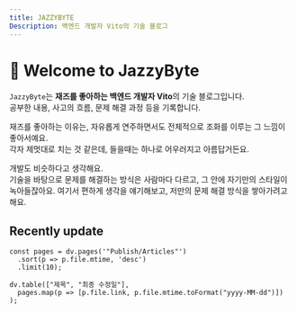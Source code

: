 ```yaml
---
title: JAZZYBYTE
Description: 백엔드 개발자 Vito의 기술 블로그
---
```

# 👋 Welcome to JazzyByte

`JazzyByte`는 **재즈를 좋아하는 백엔드 개발자 Vito**의 기술 블로그입니다.  
공부한 내용, 사고의 흐름,  문제 해결 과정 등을 기록합니다.

재즈를 좋아하는 이유는, 자유롭게 연주하면서도 전체적으로 조화를 이루는 그 느낌이 좋아서예요.  
각자 제멋대로 치는 것 같은데, 들을때는 하나로 어우러지고 아름답거든요.

개발도 비슷하다고 생각해요.  
기술을 바탕으로 문제를 해결하는 방식은 사람마다 다르고, 그 안에 자기만의 스타일이 녹아들잖아요.
여기서 편하게 생각을 얘기해보고,  저만의 문제 해결 방식을 쌓아가려고 해요.


## Recently update

```dataviewjs
const pages = dv.pages('"Publish/Articles"')
  .sort(p => p.file.mtime, 'desc')
  .limit(10);

dv.table(["제목", "최종 수정일"], 
  pages.map(p => [p.file.link, p.file.mtime.toFormat("yyyy-MM-dd")])
);
```

